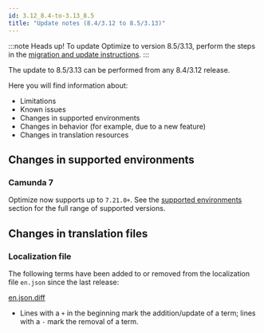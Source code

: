 ```yaml
---
id: 3.12_8.4-to-3.13_8.5
title: "Update notes (8.4/3.12 to 8.5/3.13)"
---
```


:::note Heads up!
To update Optimize to version 8.5/3.13, perform the steps in the [migration and update instructions](./instructions.md).
:::

The update to 8.5/3.13 can be performed from any 8.4/3.12 release.

Here you will find information about:

- Limitations
- Known issues
- Changes in supported environments
- Changes in behavior (for example, due to a new feature)
- Changes in translation resources

## Changes in supported environments

### Camunda 7

Optimize now supports up to `7.21.0+`.
See the [supported environments]($docs$/reference/supported-environments/#camunda-platform-7--optimize-version-matrix) section for the full range of supported versions.

## Changes in translation files

### Localization file

The following terms have been added to or removed from the localization file `en.json` since the last release:

[en.json.diff](../translation-diffs/differences_localization_312_313.diff)

- Lines with a `+` in the beginning mark the addition/update of a term; lines with a `-` mark the removal of a term.
